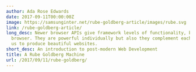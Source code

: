 ```yaml
---
author: Ada Rose Edwards
date: 2017-09-11T00:00:00Z
image: https://samsunginter.net/rube-goldberg-article/images/rube.svg
link: /rube-goldberg-article/
long_desc: Newer browser APIs give framework levels of functionality, built into the
  browser. They are powerful individually but also they complement each other, enabling
  us to produce beautiful websites.
short_desc: An introduction to post-modern Web Development
title: A Rube Goldberg Machine
url: /2017/09/11/rube-goldberg/
---
```


